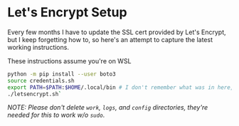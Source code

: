 # Let's Encrypt Setup

Every few months I have to update the SSL cert provided by Let's Encrypt, but I
keep forgetting how to, so here's an attempt to capture the latest working instructions.

These instructions assume you're on WSL

```bash
python -m pip install --user boto3
source credentials.sh
export PATH=$PATH:$HOME/.local/bin # I don't remember what was in here, will augment docs when necessary
./letsencrypt.sh`
```

_NOTE: Please don't delete `work`, `logs`, and `config` directories, they're needed for this to work w/o `sudo`_.
